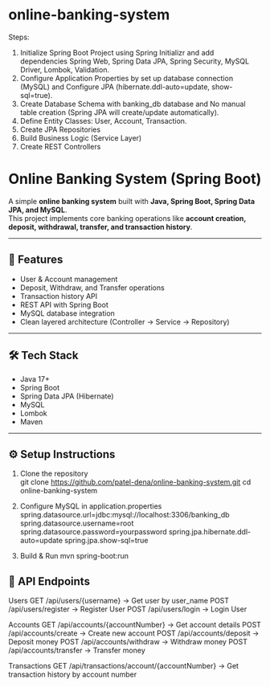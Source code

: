 # online-banking-system

Steps:
1. Initialize Spring Boot Project using Spring Initializr and add dependencies Spring Web, Spring Data JPA, Spring Security, MySQL Driver, Lombok, Validation.
2. Configure Application Properties by set up database connection (MySQL) and Configure JPA (hibernate.ddl-auto=update, show-sql=true).
3. Create Database Schema with banking_db database and No manual table creation (Spring JPA will create/update automatically).
4. Define Entity Classes: User, Account, Transaction.
5. Create JPA Repositories
6. Build Business Logic (Service Layer)
7. Create REST Controllers


# Online Banking System (Spring Boot)

A simple **online banking system** built with **Java, Spring Boot, Spring Data JPA, and MySQL**.  
This project implements core banking operations like **account creation, deposit, withdrawal, transfer, and transaction history**.

---

## 🚀 Features
- User & Account management
- Deposit, Withdraw, and Transfer operations
- Transaction history API
- REST API with Spring Boot
- MySQL database integration
- Clean layered architecture (Controller → Service → Repository)

---

## 🛠 Tech Stack
- Java 17+
- Spring Boot
- Spring Data JPA (Hibernate)
- MySQL
- Lombok
- Maven

---

## ⚙️ Setup Instructions
1. Clone the repository  
   git clone https://github.com/patel-dena/online-banking-system.git
   cd online-banking-system

2. Configure MySQL in application.properties
spring.datasource.url=jdbc:mysql://localhost:3306/banking_db
spring.datasource.username=root
spring.datasource.password=yourpassword
spring.jpa.hibernate.ddl-auto=update
spring.jpa.show-sql=true

3. Build & Run
mvn spring-boot:run


## 📡 API Endpoints

Users
GET /api/users/{username} → Get user by user_name
POST /api/users/register → Register User
POST /api/users/login → Login User

Accounts
GET /api/accounts/{accountNumber} → Get account details
POST /api/accounts/create → Create new account
POST /api/accounts/deposit → Deposit money
POST /api/accounts/withdraw → Withdraw money
POST /api/accounts/transfer → Transfer money

Transactions
GET /api/transactions/account/{accountNumber} → Get transaction history by account number

